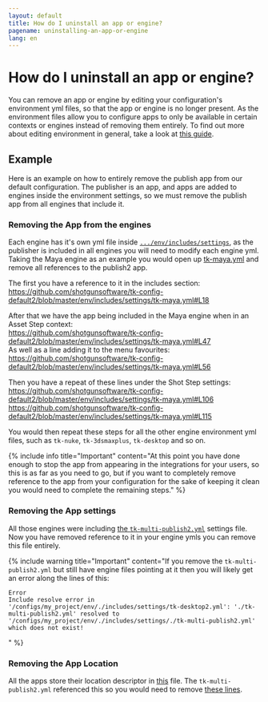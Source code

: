 ```yaml
---
layout: default
title: How do I uninstall an app or engine?
pagename: uninstalling-an-app-or-engine
lang: en
---
```


# How do I uninstall an app or engine?

You can remove an app or engine by editing your configuration's environment yml files, so that the app or engine is no longer present. 
As the environment files allow you to configure apps to only be available in certain contexts or engines instead of removing them entirely.
To find out more about editing environment in general, take a look at [this guide](.../.../toolkit/learning-resources/guides/editing_app_setting.md).

## Example 

Here is an example on how to entirely remove the publish app from our default configuration.
The publisher is an app, and apps are added to engines inside the environment settings, so we must remove the publish app from all engines that include it.

### Removing the App from the engines

Each engine has it's own yml file inside [`.../env/includes/settings`](https://github.com/shotgunsoftware/tk-config-default2/tree/master/env/includes/settings), as the publisher is included in all engines you will need to modify each engine yml. Taking the Maya engine as an example you would open up [tk-maya.yml](https://github.com/shotgunsoftware/tk-config-default2/blob/master/env/includes/settings/tk-maya.yml) and remove all references to the publish2 app.

The first you have a reference to it in the includes section:<br/>
https://github.com/shotgunsoftware/tk-config-default2/blob/master/env/includes/settings/tk-maya.yml#L18

After that we have the app being included in the Maya engine when in an Asset Step context:<br/>
https://github.com/shotgunsoftware/tk-config-default2/blob/master/env/includes/settings/tk-maya.yml#L47<br/>
As well as a line adding it to the menu favourites:<br/>
https://github.com/shotgunsoftware/tk-config-default2/blob/master/env/includes/settings/tk-maya.yml#L56

Then you have a repeat of these lines under the Shot Step settings:<br/>
https://github.com/shotgunsoftware/tk-config-default2/blob/master/env/includes/settings/tk-maya.yml#L106<br/>
https://github.com/shotgunsoftware/tk-config-default2/blob/master/env/includes/settings/tk-maya.yml#L115

You would then repeat these steps for all the other engine environment yml files, such as `tk-nuke`, `tk-3dsmaxplus`, `tk-desktop` and so on.

{% include info title="Important" content="At this point you have done enough to stop the app from appearing in the integrations for your users, so this is as far as you need to go, but if you want to completely remove reference to the app from your configuration for the sake of keeping it clean you would need to complete the remaining steps." %}

### Removing the App settings

All those engines were including [the `tk-multi-publish2.yml`](https://github.com/shotgunsoftware/tk-config-default2/blob/master/env/includes/settings/tk-multi-publish2.yml) settings file. Now you have removed reference to it in your engine ymls you can remove this file entirely.

{% include warning title="Important" content="If you remove the `tk-multi-publish2.yml` but still have engine files pointing at it then you will likely get an error along the lines of this: 

    Error
    Include resolve error in '/configs/my_project/env/./includes/settings/tk-desktop2.yml': './tk-multi-publish2.yml' resolved to '/configs/my_project/env/./includes/settings/./tk-multi-publish2.yml' which does not exist!
" %}

### Removing the App Location

All the apps store their location descriptor in [this](https://github.com/shotgunsoftware/tk-config-default2/blob/master/env/includes/app_locations.yml) file. The `tk-multi-publish2.yml` referenced this so you would need to remove [these lines](https://github.com/shotgunsoftware/tk-config-default2/blob/master/env/includes/app_locations.yml#L52-L56).